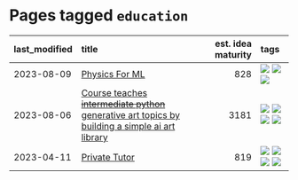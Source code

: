 # Pages tagged `education`

|last_modified|title|est. idea maturity|tags
|:---|:---|---:|:---|
|2023-08-09|[Physics For ML](../physics_for_ml.md)|828|[![](https://img.shields.io/badge/tag-curriculum-6edb5)](../tags/curriculum.md) [![](https://img.shields.io/badge/tag-education-f1c85)](../tags/education.md) [![](https://img.shields.io/badge/tag-publication-53417a)](../tags/publication.md)|
|2023-08-06|[Course teaches ~~intermediate python~~ generative art topics by building a simple ai art library](../Course_teaches_basic_python_by_building_a_simple_ai_art_library.md)|3181|[![](https://img.shields.io/badge/tag-curriculum-6edb5)](../tags/curriculum.md) [![](https://img.shields.io/badge/tag-education-f1c85)](../tags/education.md) [![](https://img.shields.io/badge/tag-from_issue-b7fb0)](../tags/from_issue.md) [![](https://img.shields.io/badge/tag-publication-53417a)](../tags/publication.md)|
|2023-04-11|[Private Tutor](../private_tutor.md)|819|[![](https://img.shields.io/badge/tag-ai-d2ea1b)](../tags/ai.md) [![](https://img.shields.io/badge/tag-discussion-b08442)](../tags/discussion.md) [![](https://img.shields.io/badge/tag-education-f1c85)](../tags/education.md) [![](https://img.shields.io/badge/tag-startup-dce8fa)](../tags/startup.md)|